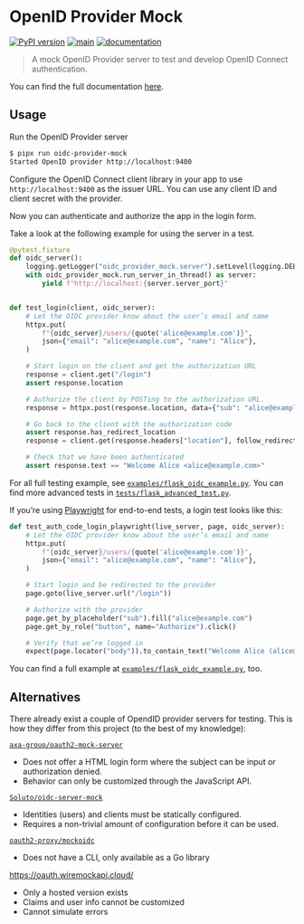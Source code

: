 # OpenID Provider Mock

[![PyPI version](https://img.shields.io/pypi/v/oidc-provider-mock)](https://pypi.org/project/oidc-provider-mock/)
[![main](https://github.com/geigerzaehler/oidc-provider-mock/actions/workflows/main.yaml/badge.svg)](https://github.com/geigerzaehler/oidc-provider-mock/actions/workflows/main.yaml)
[![documentation](https://readthedocs.org/projects/oidc-provider-mock/badge/?version=latest)][docs]

> A mock OpenID Provider server to test and develop OpenID Connect
> authentication.

You can find the full documentation [here][docs].

[docs]: https://oidc-provider-mock.readthedocs.io/latest/

## Usage

Run the OpenID Provider server

```bash
$ pipx run oidc-provider-mock
Started OpenID provider http://localhost:9400
```

Configure the OpenID Connect client library in your app to use
`http://localhost:9400` as the issuer URL. You can use any client ID and client
secret with the provider.

Now you can authenticate and authorize the app in the login form.

Take a look at the following example for using the server in a test.

```python
@pytest.fixture
def oidc_server():
    logging.getLogger("oidc_provider_mock.server").setLevel(logging.DEBUG)
    with oidc_provider_mock.run_server_in_thread() as server:
        yield f"http://localhost:{server.server_port}"


def test_login(client, oidc_server):
    # Let the OIDC provider know about the user’s email and name
    httpx.put(
        f"{oidc_server}/users/{quote('alice@example.com')}",
        json={"email": "alice@example.com", "name": "Alice"},
    )

    # Start login on the client and get the authorization URL
    response = client.get("/login")
    assert response.location

    # Authorize the client by POSTing to the authorization URL.
    response = httpx.post(response.location, data={"sub": "alice@example.com"})

    # Go back to the client with the authorization code
    assert response.has_redirect_location
    response = client.get(response.headers["location"], follow_redirects=True)

    # Check that we have been authenticated
    assert response.text == "Welcome Alice <alice@example.com>"
```

For all full testing example, see
[`examples/flask_oidc_example.py`](examples/flask_oidc_example.py). You can find
more advanced tests in
[`tests/flask_advanced_test.py`](tests/flask_advanced_test.py).

If you’re using [Playwright](https://playwright.dev) for end-to-end tests, a
login test looks like this:

```python
def test_auth_code_login_playwright(live_server, page, oidc_server):
    # Let the OIDC provider know about the user’s email and name
    httpx.put(
        f"{oidc_server}/users/{quote('alice@example.com')}",
        json={"email": "alice@example.com", "name": "Alice"},
    )

    # Start login and be redirected to the provider
    page.goto(live_server.url("/login"))

    # Authorize with the provider
    page.get_by_placeholder("sub").fill("alice@example.com")
    page.get_by_role("button", name="Authorize").click()

    # Verify that we’re logged in
    expect(page.locator("body")).to_contain_text("Welcome Alice (alice@example.com)")
```

You can find a full example at
[`examples/flask_oidc_example.py`](examples/flask_oidc_example.py), too.

## Alternatives

There already exist a couple of OpendID provider servers for testing. This is
how they differ from this project (to the best of my knowledge):

[`axa-group/oauth2-mock-server`](https://github.com/axa-group/oauth2-mock-server)

- Does not offer a HTML login form where the subject can be input or
  authorization denied.
- Behavior can only be customized through the JavaScript API.

[`Soluto/oidc-server-mock`](https://github.com/Soluto/oidc-server-mock)

- Identities (users) and clients must be statically configured.
- Requires a non-trivial amount of configuration before it can be used.

[`oauth2-proxy/mockoidc`](https://github.com/oauth2-proxy/mockoidc`)

- Does not have a CLI, only available as a Go library

<https://oauth.wiremockapi.cloud/>

- Only a hosted version exists
- Claims and user info cannot be customized
- Cannot simulate errors
